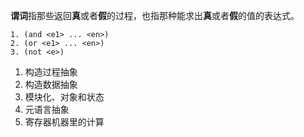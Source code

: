 **谓词**指那些返回**真**或者**假**的过程，也指那种能求出**真**或者**假**的值的表达式。

```
1. (and <e1> ... <en>)
2. (or <e1> ... <en>)
3. (not <e>)
```

1. 构造过程抽象
2. 构造数据抽象
3. 模块化、对象和状态
4. 元语言抽象
5. 寄存器机器里的计算
